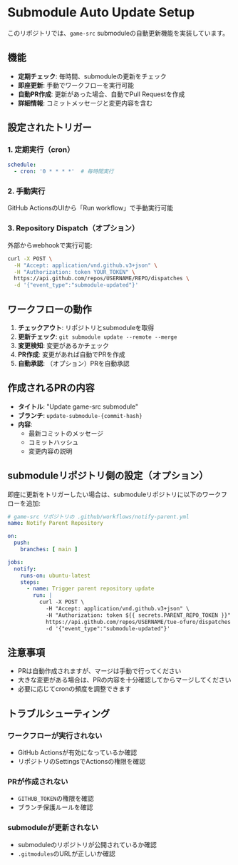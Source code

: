 # Submodule Auto Update Setup

このリポジトリでは、`game-src` submoduleの自動更新機能を実装しています。

## 機能

- **定期チェック**: 毎時間、submoduleの更新をチェック
- **即座更新**: 手動でワークフローを実行可能
- **自動PR作成**: 更新があった場合、自動でPull Requestを作成
- **詳細情報**: コミットメッセージと変更内容を含む

## 設定されたトリガー

### 1. 定期実行（cron）
```yaml
schedule:
  - cron: '0 * * * *'  # 毎時間実行
```

### 2. 手動実行
GitHub ActionsのUIから「Run workflow」で手動実行可能

### 3. Repository Dispatch（オプション）
外部からwebhookで実行可能:
```bash
curl -X POST \
  -H "Accept: application/vnd.github.v3+json" \
  -H "Authorization: token YOUR_TOKEN" \
  https://api.github.com/repos/USERNAME/REPO/dispatches \
  -d '{"event_type":"submodule-updated"}'
```

## ワークフローの動作

1. **チェックアウト**: リポジトリとsubmoduleを取得
2. **更新チェック**: `git submodule update --remote --merge`
3. **変更検知**: 変更があるかチェック
4. **PR作成**: 変更があれば自動でPRを作成
5. **自動承認**: （オプション）PRを自動承認

## 作成されるPRの内容

- **タイトル**: "Update game-src submodule"
- **ブランチ**: `update-submodule-{commit-hash}`
- **内容**: 
  - 最新コミットのメッセージ
  - コミットハッシュ
  - 変更内容の説明

## submoduleリポジトリ側の設定（オプション）

即座に更新をトリガーしたい場合は、submoduleリポジトリに以下のワークフローを追加:

```yaml
# game-src リポジトリの .github/workflows/notify-parent.yml
name: Notify Parent Repository

on:
  push:
    branches: [ main ]

jobs:
  notify:
    runs-on: ubuntu-latest
    steps:
      - name: Trigger parent repository update
        run: |
          curl -X POST \
            -H "Accept: application/vnd.github.v3+json" \
            -H "Authorization: token ${{ secrets.PARENT_REPO_TOKEN }}" \
            https://api.github.com/repos/USERNAME/tue-ofuro/dispatches \
            -d '{"event_type":"submodule-updated"}'
```

## 注意事項

- PRは自動作成されますが、マージは手動で行ってください
- 大きな変更がある場合は、PRの内容を十分確認してからマージしてください
- 必要に応じてcronの頻度を調整できます

## トラブルシューティング

### ワークフローが実行されない
- GitHub Actionsが有効になっているか確認
- リポジトリのSettingsでActionsの権限を確認

### PRが作成されない
- `GITHUB_TOKEN`の権限を確認
- ブランチ保護ルールを確認

### submoduleが更新されない
- submoduleのリポジトリが公開されているか確認
- `.gitmodules`のURLが正しいか確認